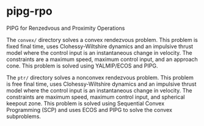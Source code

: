 # pipg-rpo
PIPG for Renzedvous and Proximity Operations

The `convex/` directory solves a convex rendezvous problem. This problem is fixed final time, uses Clohessy-Wiltshire dynamics and an impulsive thrust model where the control input is an instantaneous change in velocity. The constraints are a maximum speed, maximum control input, and an approach cone. This problem is solved using YALMIP/ECOS and PIPG.

The `ptr/` directory solves a nonconvex rendezvous problem. This problem is free final time, uses Clohessy-Wiltshire dynamics and an impulsive thrust model where the control input is an instantaneous change in velocity. The constraints are maximum speed, maximum control input, and spherical keepout zone. This problem is solved using Sequential Convex Programming (SCP) and uses ECOS and PIPG to solve the convex subproblems.
